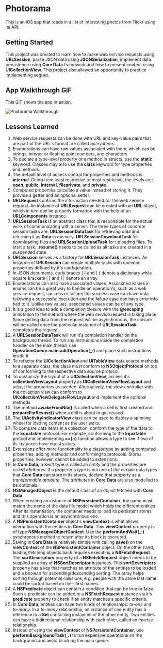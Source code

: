 # Photorama

This is an iOS app that reads in a list of interesting photos from Flickr using its API.

## Getting Started

This project was created to learn how to make web service requests using **URLSession**, parse JSON data using **JSONSerialization**, implement data persistence using **Core Data** framework and how to present content using **UICollectionView**. This project also allowed an opportunity to practice implementing segues. 

## App Walkthrough GIF

This GIF shows the app in action.

![Photorama Walkthrough](walkthrough.gif)


## Lessons Learned
1. Web service requests can be done with URL and key-value pairs that are part of the URL's format are called *query items*.
2. Enumerations can have raw values associated with them, which can be strings, integer or floating point numbers, and characters.
3. To declare a type-level property or a method in structs, use the **static** keyword. Classes may also use the **class** keyword for type properties and methods.
4. The default level of access control for properties and methods is **internal**. Going from least restrictive to most restrictive, the levels are: **open**, **public**, **internal**, **fileprivate**, and **private**.
5. Computed properties calculate a value instead of storing it. They provide a getter and an optional setter. 
6. **URLRequest** contains the information needed for the web service request. An instance of **URLRequest** can be created with an **URL** object, which in turn can be properly formatted with the help of an **URLComponents** instance.
7. **URLSessionTask** is an abstract class that is responsible for the actual work of communicating with a server. The three types of concrete session tasks are: **URLSessionDataTask** for retrieving data and returning it as **Data** in memory, **URLSessionDownloadTask** for downloading files and **URLSessionUploadTask** for uploading files. To start a task, **.resume()** needs to be called as all tasks are created in a suspended state.
8. **URLSession** serves as a factory for **URLSessionTask** instances. An instance of **URLSession** can create multiple tasks with common properties defined by it's configuration.
9. In JSON documents, curly braces ( { and } ) denote a dictionary while square brackets ( [ and  ] ) denote an array.
10. Enumerations can also have associated values. Associated values in enums can be a great way to handle an operation's, such as a web service request, success or failure; the success case can have data following a successful execution and the failure case can have error info tied to it. Unlike raw values, associated values can be of any type.
11. It is a good idea to add a completion closure with the **@escaping** annotation to the method where the web service request is taking place. Since getting data from the request will be asynchronous, the closure will be called once the particular instance of **URLSessionTask** completes the request.
12. A **URLSessionDataTask** will run it's completion handler on the background thread. To run any instructions inside the completion handler on the main thread, use **OperationQueue.main.addOperation(_:)** and place such instructions inside it.
13. To refactor the **UICollectionView** and **UITableView** data source methods to a separate class, the class must conform to **NSObjectProtocol** on top of conforming to the respective data source protocol.
14. To customize the layout of a **UICollectionView**, access it's **collectionViewLayout** property as **UICollectionViewFlowLayout** and adjust the properties as needed. Alternatively, the view controller with the collection view can conform to **UICollectionViewDelegateFlowLayout** and implement the optional methods.
15. The method **awakeFromNib()** is called when a cell is first created and **prepareForResuse()** when a cell is about to get reused.
16. The **UIActivityIndicatorView** class can be used to display a spinning wheel for loading content as the user waits.
17. To compare data items in a collection, conform the type of the data to the **Equatable** protocol. For example, conforming to the **Equatable** protcol and implementing **==(_:_:)**  function allows a type to see if two of its instances have equal values.
18. Extensions offer more functionality to a class/type by adding computed properties, adding methods and conforming to protocols. Stores properties, however, cannot be added to extensions.
19. In **Core Data**, a Swift type is called an *entity* and the properties are called *attributes*. If a property's type is not one of the certain data types that **Core Data** can store in its stores, declare that property as a *transformable attribute*. The *attributes* in **Core Data** are also modelled to be optionals.
20. **NSManagedObject** is the default class of an object fetched with **Core Data**.
21. When creating an instance of **NSPersistentContainer**, the name must match the name of the data file model which holds the different entities. After its instantiation, the container needs to load its persistent stores and this operation is an asynchronous one.
22. A **NSPersistentContainer** object's **viewContext** is what allows interaction with the entities in **Core Data**. This **viewContext** property is of type **NSManagedObjectContext**. Use the **performAndWait(_:)** synchronous method to return after its block is executed.
23. Saving in **Core Data** is relatively simple with calling **save()** on the **viewContext** of the **NSPersistentContainer** object. On the other hand, loading/fetching objects back requires executing a **NSFetchRequest**. The **sortDescriptors** property of a **NSFetchRequest** object needs to be supplied an array of **NSSortDescriptor** instances. This **sortDescriptors** property has a key that matches an attribute of the entities to be loaded and a boolean for ascending/descending sorting. The array helps sorting through potential collisions, e.g. people with the same last name could be sorted based on their first names. 
24. A **NSPredicate** object can contain a condition that can be true or false. Such a predicate can be added to a **NSFetchRequest** instance via it's **predicate** property to check if an entity matches a specific criteria.
25. In **Core Data**, entities can have two kinds of relationships: *to-one* and *to-many*. In a *to-many* relationship, an instance of one entity has a reference to a **Set** containing instances of the other entity. Two entities can have a bidirectional relationship with each other, called an *inverse* relationship.
26. Instead of using the **viewContext** of **NSPersistentContainer**, use **performBackgroundTask(_:)** to run expensive operations on the background and avoid blocking the main queue.

